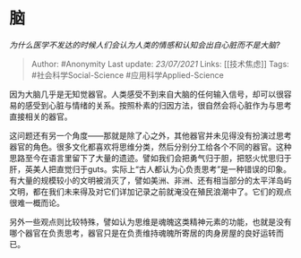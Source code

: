 # 脑
*为什么医学不发达的时候人们会认为人类的情感和认知会出自心脏而不是大脑?*

> Author: #Anonymity
Last update: *23/07/2021* 
Links: [[技术焦虑]]
Tags: #社会科学Social-Science #应用科学Applied-Science

 
因为大脑几乎是无知觉器官。人类感受不到来自大脑的任何输入信号，却可以很容易的感受到心脏与情绪的关系。按照朴素的归因方法，很自然会将心脏作为与思考直接相关的器官。

这问题还有另一个角度——那就是除了心之外，其他器官并未见得没有扮演过思考器官的角色。很多文化都喜欢将思维分类，然后分别分工给各个不同的器官。这种思路至今在语言里留下了大量的遗迹。譬如我们会把勇气归于胆，把怒火忧思归于肝，英美人把直觉归于guts。实际上“古人都认为心负责思考”是一种错误的印象。有大量的规模较小的文明被消灭了，譬如美洲、非洲、还有相当部分的太平洋岛屿文明，都在我们未来得及对它们详加记录之前就淹没在殖民浪潮中了。它们的观点很难一概而论。

另外一些观点则比较特殊，譬如认为思维是魂魄这类精神元素的功能，也就是没有哪个器官在负责思考，器官只是在负责维持魂魄所寄居的肉身房屋的良好运转而已。



